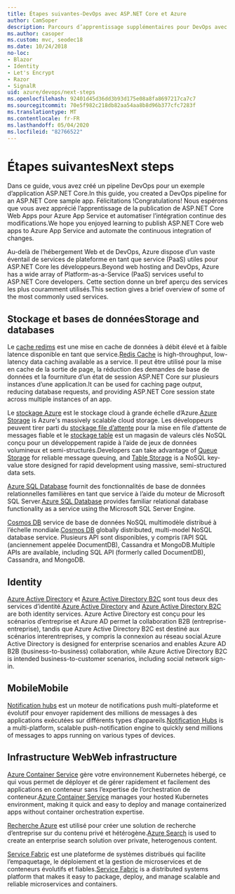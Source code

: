 ```yaml
---
title: Étapes suivantes-DevOps avec ASP.NET Core et Azure
author: CamSoper
description: Parcours d’apprentissage supplémentaires pour DevOps avec ASP.NET Core et Azure.
ms.author: casoper
ms.custom: mvc, seodec18
ms.date: 10/24/2018
no-loc:
- Blazor
- Identity
- Let's Encrypt
- Razor
- SignalR
uid: azure/devops/next-steps
ms.openlocfilehash: 92401d45d36dd3b93d175e08a8fa8697217ca7c7
ms.sourcegitcommit: 70e5f982c218db82aa54aa8b8d96b377cfc7283f
ms.translationtype: MT
ms.contentlocale: fr-FR
ms.lasthandoff: 05/04/2020
ms.locfileid: "82766522"
---
```

# <a name="next-steps"></a><span data-ttu-id="5706e-103">Étapes suivantes</span><span class="sxs-lookup"><span data-stu-id="5706e-103">Next steps</span></span>

<span data-ttu-id="5706e-104">Dans ce guide, vous avez créé un pipeline DevOps pour un exemple d’application ASP.NET Core.</span><span class="sxs-lookup"><span data-stu-id="5706e-104">In this guide, you created a DevOps pipeline for an ASP.NET Core sample app.</span></span> <span data-ttu-id="5706e-105">Félicitations !</span><span class="sxs-lookup"><span data-stu-id="5706e-105">Congratulations!</span></span> <span data-ttu-id="5706e-106">Nous espérons que vous avez apprécié l’apprentissage de la publication de ASP.NET Core Web Apps pour Azure App Service et automatiser l’intégration continue des modifications.</span><span class="sxs-lookup"><span data-stu-id="5706e-106">We hope you enjoyed learning to publish ASP.NET Core web apps to Azure App Service and automate the continuous integration of changes.</span></span>

<span data-ttu-id="5706e-107">Au-delà de l’hébergement Web et de DevOps, Azure dispose d’un vaste éventail de services de plateforme en tant que service (PaaS) utiles pour ASP.NET Core les développeurs.</span><span class="sxs-lookup"><span data-stu-id="5706e-107">Beyond web hosting and DevOps, Azure has a wide array of Platform-as-a-Service (PaaS) services useful to ASP.NET Core developers.</span></span> <span data-ttu-id="5706e-108">Cette section donne un bref aperçu des services les plus couramment utilisés.</span><span class="sxs-lookup"><span data-stu-id="5706e-108">This section gives a brief overview of some of the most commonly used services.</span></span>

## <a name="storage-and-databases"></a><span data-ttu-id="5706e-109">Stockage et bases de données</span><span class="sxs-lookup"><span data-stu-id="5706e-109">Storage and databases</span></span>

<span data-ttu-id="5706e-110">Le [cache redims](/azure/redis-cache/) est une mise en cache de données à débit élevé et à faible latence disponible en tant que service.</span><span class="sxs-lookup"><span data-stu-id="5706e-110">[Redis Cache](/azure/redis-cache/) is high-throughput, low-latency data caching available as a service.</span></span> <span data-ttu-id="5706e-111">Il peut être utilisé pour la mise en cache de la sortie de page, la réduction des demandes de base de données et la fourniture d’un état de session ASP.NET Core sur plusieurs instances d’une application.</span><span class="sxs-lookup"><span data-stu-id="5706e-111">It can be used for caching page output, reducing database requests, and providing ASP.NET Core session state across multiple instances of an app.</span></span>

<span data-ttu-id="5706e-112">Le [stockage Azure](/azure/storage/) est le stockage cloud à grande échelle d’Azure.</span><span class="sxs-lookup"><span data-stu-id="5706e-112">[Azure Storage](/azure/storage/) is Azure's massively scalable cloud storage.</span></span> <span data-ttu-id="5706e-113">Les développeurs peuvent tirer parti du [stockage file d’attente](/azure/storage/queues/storage-queues-introduction) pour la mise en file d’attente de messages fiable et le [stockage table](/azure/storage/tables/table-storage-overview) est un magasin de valeurs clés NoSQL conçu pour un développement rapide à l’aide de jeux de données volumineux et semi-structurés.</span><span class="sxs-lookup"><span data-stu-id="5706e-113">Developers can take advantage of [Queue Storage](/azure/storage/queues/storage-queues-introduction) for reliable message queuing, and [Table Storage](/azure/storage/tables/table-storage-overview) is a NoSQL key-value store designed for rapid development using massive, semi-structured data sets.</span></span>

<span data-ttu-id="5706e-114">[Azure SQL Database](/azure/sql-database/) fournit des fonctionnalités de base de données relationnelles familières en tant que service à l’aide du moteur de Microsoft SQL Server.</span><span class="sxs-lookup"><span data-stu-id="5706e-114">[Azure SQL Database](/azure/sql-database/) provides familiar relational database functionality as a service using the Microsoft SQL Server Engine.</span></span>

<span data-ttu-id="5706e-115">[Cosmos DB](/azure/cosmos-db/) service de base de données NoSQL multimodèle distribué à l’échelle mondiale.</span><span class="sxs-lookup"><span data-stu-id="5706e-115">[Cosmos DB](/azure/cosmos-db/) globally distributed, multi-model NoSQL database service.</span></span> <span data-ttu-id="5706e-116">Plusieurs API sont disponibles, y compris l’API SQL (anciennement appelée DocumentDB), Cassandra et MongoDB.</span><span class="sxs-lookup"><span data-stu-id="5706e-116">Multiple APIs are available, including SQL API (formerly called DocumentDB), Cassandra, and MongoDB.</span></span>

## Identity

<span data-ttu-id="5706e-117">[Azure Active Directory](/azure/active-directory/) et [Azure Active Directory B2C](/azure/active-directory-b2c/) sont tous deux des services d’identité.</span><span class="sxs-lookup"><span data-stu-id="5706e-117">[Azure Active Directory](/azure/active-directory/) and [Azure Active Directory B2C](/azure/active-directory-b2c/) are both identity services.</span></span> <span data-ttu-id="5706e-118">Azure Active Directory est conçu pour les scénarios d’entreprise et Azure AD permet la collaboration B2B (entreprise-entreprise), tandis que Azure Active Directory B2C est destiné aux scénarios interentreprises, y compris la connexion au réseau social.</span><span class="sxs-lookup"><span data-stu-id="5706e-118">Azure Active Directory is designed for enterprise scenarios and enables Azure AD B2B (business-to-business) collaboration, while Azure Active Directory B2C is intended business-to-customer scenarios, including social network sign-in.</span></span>

## <a name="mobile"></a><span data-ttu-id="5706e-119">Mobile</span><span class="sxs-lookup"><span data-stu-id="5706e-119">Mobile</span></span>

<span data-ttu-id="5706e-120">[Notification hubs](/azure/notification-hubs/) est un moteur de notifications push multi-plateforme et évolutif pour envoyer rapidement des millions de messages à des applications exécutées sur différents types d’appareils.</span><span class="sxs-lookup"><span data-stu-id="5706e-120">[Notification Hubs](/azure/notification-hubs/) is a multi-platform, scalable push-notification engine to quickly send millions of messages to apps running on various types of devices.</span></span>

## <a name="web-infrastructure"></a><span data-ttu-id="5706e-121">Infrastructure Web</span><span class="sxs-lookup"><span data-stu-id="5706e-121">Web infrastructure</span></span>

<span data-ttu-id="5706e-122">[Azure Container Service](/azure/aks/) gère votre environnement Kubernetes hébergé, ce qui vous permet de déployer et de gérer rapidement et facilement des applications en conteneur sans l’expertise de l’orchestration de conteneur.</span><span class="sxs-lookup"><span data-stu-id="5706e-122">[Azure Container Service](/azure/aks/) manages your hosted Kubernetes environment, making it quick and easy to deploy and manage containerized apps without container orchestration expertise.</span></span>

<span data-ttu-id="5706e-123">[Recherche Azure](/azure/search/) est utilisé pour créer une solution de recherche d’entreprise sur du contenu privé et hétérogène.</span><span class="sxs-lookup"><span data-stu-id="5706e-123">[Azure Search](/azure/search/) is used to create an enterprise search solution over private, heterogenous content.</span></span>

<span data-ttu-id="5706e-124">[Service Fabric](/azure/service-fabric/) est une plateforme de systèmes distribués qui facilite l’empaquetage, le déploiement et la gestion de microservices et de conteneurs évolutifs et fiables.</span><span class="sxs-lookup"><span data-stu-id="5706e-124">[Service Fabric](/azure/service-fabric/) is a distributed systems platform that makes it easy to package, deploy, and manage scalable and reliable microservices and containers.</span></span>
